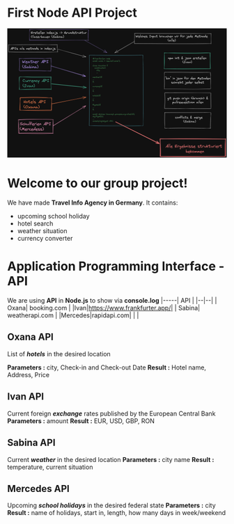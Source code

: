 # First Node API Project

![Our plan](./plan.png)

# Welcome to our group project!

We have made  **Travel Info Agency in Germany**. 
It contains: 
 - upcoming school holiday
 - hotel search 
 - weather situation
 - currency converter

# Application Programming Interface - API

We are using **API**  in  **Node.js** to show via **console.log**
|-----| API  |
|--|--|
|  Oxana| booking.com |
|Ivan|https://www.frankfurter.app/|
|  Sabina| weatherapi.com |
|Mercedes|rapidapi.com|
| |  

## Oxana API 
List of ***hotels*** in the desired location

 **Parameters :**  city, Check-in and Check-out Date
 **Result :** Hotel name, Address, Price

## Ivan API
Current foreign ***exchange*** rates published by the European Central Bank
**Parameters :** amount
**Result :** EUR, USD, GBP, RON


## Sabina API
Current ***weather*** in the desired location
**Parameters :** city name
**Result :** temperature, current situation

## Mercedes API
Upcoming ***school holidays*** in the desired federal state
**Parameters :** city
**Result :** name of holidays, start in, length, how many days in week/weekend

